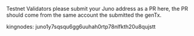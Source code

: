 Testnet Validators please submit your Juno address as a PR here, the PR should come from the same account the submitted the genTx.

kingnodes: juno1y7sqsqu6gg6uuhah0rtp78nlfkth20u8qujstt
